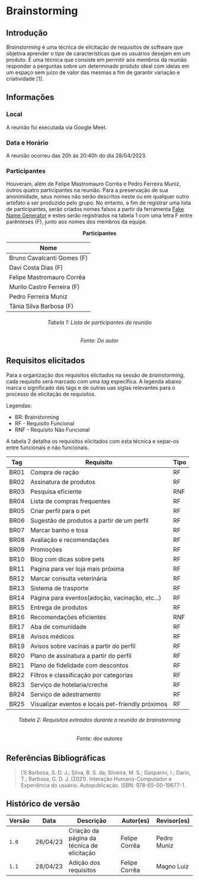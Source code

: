 # Brainstorming

## Introdução

_Brainstorming_ é uma técnica de elicitação de requisitos de software que objetiva aprender o tipo de características que os usuários desejam em um produto. É uma técnica que consiste em permitir aos membros da reunião responder a perguntas sobre um determinado produto ideal com ideias em um espaço sem juízo de valor das mesmas a fim de garantir variação e criatividade [1].

## Informações

### Local

A reunião foi executada via Google Meet.

### Data e Horário

A reunião ocorreu das 20h às 20:40h do dia 28/04/2023.

### Participantes

Houveram, além de Felipe Mastromauro Corrêa e Pedro Ferreira Muniz, outros quatro participantes na reunião. Para a preservação de sua anonimidade, seus nomes não serão descritos neste ou em qualquer outro artefato a ser produzido pelo grupo. No entanto, a fim de registrar uma lista de participantes, serão criados nomes falsos a partir da ferramenta [Fake Name Generator](https://www.fakenamegenerator.com/) e estes serão registrados na tabela 1 com uma letra F entre parênteses (F), junto aos nomes dos membros da equipe.

<center>

**Participantes**

| Nome                       |
| -------------------------- |
| Bruno Cavalcanti Gomes (F) |
| Davi Costa Dias (F)        |
| Felipe Mastromauro Corrêa  |
| Murilo Castro Ferreira (F) |
| Pedro Ferreira Muniz       |
| Tânia Silva Barbosa (F)    |

</center>

<h6 align = "center"> Tabela 1: Lista de participantes da reunião</h6>
<h6 align = "center"> Fonte: Do autor </h6>

## Requisitos elicitados

Para a organização dos requisitos elicitados na sessão de _brainstorming_, cada requisito será marcado com uma _tag_ específica. A legenda abaixo marca o significado das tags e de outras uas siglas relevantes para o processo de elicitação de requisitos.

Legendas:

- BR: Brainstorming
- RF - Requisito Funcional
- RNF - Requisito Não Funcional

A tabela 2 detalha os requisitos elicitados com esta técnica e separ-os entre funcionais e não funcionais.

<center>

| Tag  | Requisito                                         | Tipo |
| ---- | ------------------------------------------------- | ---- |
| BR01 | Compra de ração                                   | RF   |
| BR02 | Assinatura de produtos                            | RF   |
| BR03 | Pesquisa eficiente                                | RNF  |
| BR04 | Lista de compras frequentes                       | RF   |
| BR05 | Criar perfil para o pet                           | RF   |
| BR06 | Sugestão de produtos a partir de um perfil        | RF   |
| BR07 | Marcar banho e tosa                               | RF   |
| BR08 | Avaliação e recomendações                         | RF   |
| BR09 | Promoções                                         | RF   |
| BR10 | Blog com dicas sobre pets                         | RF   |
| BR11 | Pagina para ver loja mais próxima                 | RF   |
| BR12 | Marcar consulta veterinária                       | RF   |
| BR13 | Sistema de trasporte                              | RF   |
| BR14 | Página para eventos(adoção, vacinação, etc...)    | RF   |
| BR15 | Entrega de produtos                               | RF   |
| BR16 | Recomendações eficientes                          | RNF  |
| BR17 | Aba de comunidade                                 | RF   |
| BR18 | Avisos médicos                                    | RF   |
| BR19 | Avisos sobre vacinas a partir do perfil           | RF   |
| BR20 | Plano de assinatura a partir do perfil            | RF   |
| BR21 | Plano de fidelidade com descontos                 | RF   |
| BR22 | Filtros e classificação por categorias            | RF   |
| BR23 | Serviço de hotelaria/creche                       | RF   |
| BR24 | Serviço de adestramento                           | RF   |
| BR25 | Visualizar eventos e locais pet-friendly próximos | RF   |

</center>

<h6 align = "center"> Tabela 2: Requisitos extraídos durante a reunião de brainstorming</h6>
<h6 align = "center"> Fonte: dos autores </h6>

## Referências Bibliográficas

> [1] Barbosa, S. D. J.; Silva, B. S. da; Silveira, M. S.; Gasparini, I.; Darin, T.; Barbosa, G. D. J. (2021). Interação Humano-Computador e Experiência do usuário. Autopublicação. ISBN: 978-65-00-19677-1.

## Histórico de versão

| Versão | Data     | Descrição                                  | Autor(es)     | Revisor(es) |
| ------ | -------- | ------------------------------------------ | ------------- | ----------- |
| `1.0`  | 26/04/23 | Criação da página da técnica de elicitação | Felipe Corrêa | Pedro Muniz |
| `1.1`  | 28/04/23 | Adição dos requisitos                      | Felipe Corrêa | Magno Luiz  |
